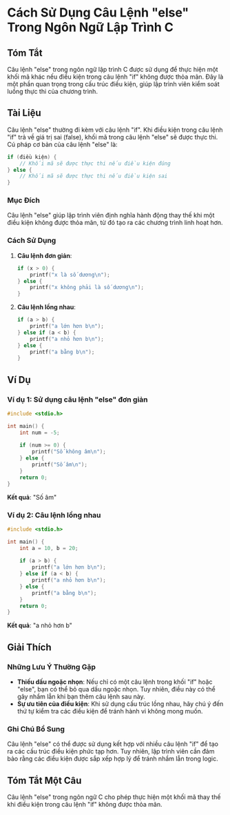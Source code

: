 <!--
Meta Description: # Cách Sử Dụng Câu Lệnh "else" Trong Ngôn Ngữ Lập Trình C ## Tóm Tắt Câu lệnh "else" trong ngôn ngữ lập trình C được sử dụng để thực hiện một khối mã ...
Meta Keywords: câu, lệnh, else, điều, kiện
-->

# Cách Sử Dụng Câu Lệnh "else" Trong Ngôn Ngữ Lập Trình C

## Tóm Tắt
Câu lệnh "else" trong ngôn ngữ lập trình C được sử dụng để thực hiện một khối mã khác nếu điều kiện trong câu lệnh "if" không được thỏa mãn. Đây là một phần quan trọng trong cấu trúc điều kiện, giúp lập trình viên kiểm soát luồng thực thi của chương trình.

## Tài Liệu
Câu lệnh "else" thường đi kèm với câu lệnh "if". Khi điều kiện trong câu lệnh "if" trả về giá trị sai (false), khối mã trong câu lệnh "else" sẽ được thực thi. Cú pháp cơ bản của câu lệnh "else" là:

```c
if (điều kiện) {
    // Khối mã sẽ được thực thi nếu điều kiện đúng
} else {
    // Khối mã sẽ được thực thi nếu điều kiện sai
}
```

### Mục Đích
Câu lệnh "else" giúp lập trình viên định nghĩa hành động thay thế khi một điều kiện không được thỏa mãn, từ đó tạo ra các chương trình linh hoạt hơn.

### Cách Sử Dụng
1. **Câu lệnh đơn giản**:
   ```c
   if (x > 0) {
       printf("x là số dương\n");
   } else {
       printf("x không phải là số dương\n");
   }
   ```

2. **Câu lệnh lồng nhau**:
   ```c
   if (a > b) {
       printf("a lớn hơn b\n");
   } else if (a < b) {
       printf("a nhỏ hơn b\n");
   } else {
       printf("a bằng b\n");
   }
   ```

## Ví Dụ
### Ví dụ 1: Sử dụng câu lệnh "else" đơn giản
```c
#include <stdio.h>

int main() {
    int num = -5;
    
    if (num >= 0) {
        printf("Số không âm\n");
    } else {
        printf("Số âm\n");
    }
    return 0;
}
```
**Kết quả**: "Số âm"

### Ví dụ 2: Câu lệnh lồng nhau
```c
#include <stdio.h>

int main() {
    int a = 10, b = 20;
    
    if (a > b) {
        printf("a lớn hơn b\n");
    } else if (a < b) {
        printf("a nhỏ hơn b\n");
    } else {
        printf("a bằng b\n");
    }
    return 0;
}
```
**Kết quả**: "a nhỏ hơn b"

## Giải Thích
### Những Lưu Ý Thường Gặp
- **Thiếu dấu ngoặc nhọn**: Nếu chỉ có một câu lệnh trong khối "if" hoặc "else", bạn có thể bỏ qua dấu ngoặc nhọn. Tuy nhiên, điều này có thể gây nhầm lẫn khi bạn thêm câu lệnh sau này.
- **Sự ưu tiên của điều kiện**: Khi sử dụng cấu trúc lồng nhau, hãy chú ý đến thứ tự kiểm tra các điều kiện để tránh hành vi không mong muốn.

### Ghi Chú Bổ Sung
Câu lệnh "else" có thể được sử dụng kết hợp với nhiều câu lệnh "if" để tạo ra các cấu trúc điều kiện phức tạp hơn. Tuy nhiên, lập trình viên cần đảm bảo rằng các điều kiện được sắp xếp hợp lý để tránh nhầm lẫn trong logic.

## Tóm Tắt Một Câu
Câu lệnh "else" trong ngôn ngữ C cho phép thực hiện một khối mã thay thế khi điều kiện trong câu lệnh "if" không được thỏa mãn.